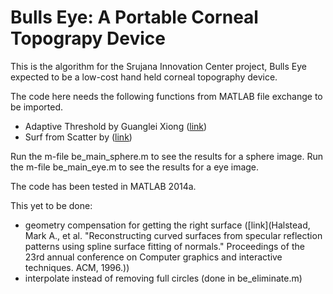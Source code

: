 # Bulls Eye: A Portable Corneal Topograpy Device

This is the algorithm for the Srujana Innovation Center project, Bulls Eye expected to be a low-cost hand held corneal topography device.

The code here needs the following functions from MATLAB file exchange to be imported. 
- Adaptive Threshold by Guanglei Xiong ([link](http://in.mathworks.com/matlabcentral/fileexchange/8647-local-adaptive-thresholding))
- Surf from Scatter by ([link](https://www.mathworks.com/matlabcentral/fileexchange/5105-making-surface-plots-from-scatter-data))

Run the m-file be_main_sphere.m to see the results for a sphere image.
Run the m-file be_main_eye.m to see the results for a eye image.

The code has been tested in MATLAB 2014a.

This yet to be done:
- geometry compensation for getting the right surface ([link](Halstead, Mark A., et al. "Reconstructing curved surfaces from specular reflection patterns using spline surface fitting of normals." Proceedings of the 23rd annual conference on Computer graphics and interactive techniques. ACM, 1996.))
- interpolate instead of removing full circles (done in be_eliminate.m)
